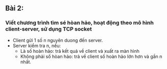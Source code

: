 ## Bài 2:
### Viết chương trình tìm sé hòan hảo, hoạt động theo mô hình client-server, sử dụng TCP socket
- Client gửi 1 số n nguyên duong đến server.
- Server kiểm tra n, nếu:
    - Là số hoàn hảo: trả kết quả về client và xuất ra màn hình
    - Không phải số hòan hảo: trả về client số hoàn hảo lớn hơn và gần n nhất.